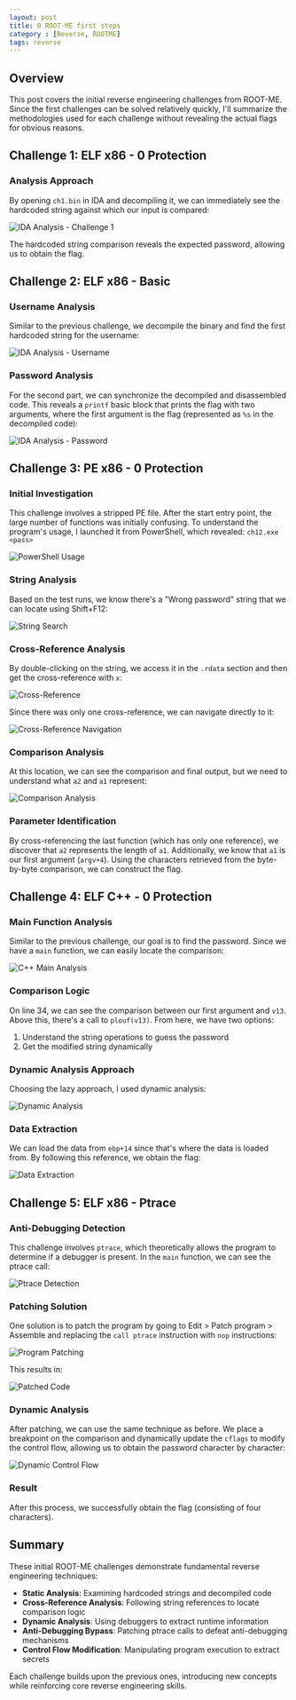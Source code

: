 ```yaml
---
layout: post
title: 0 ROOT-ME first steps
category : [Reverse, ROOTME]
tags: reverse
---
```


## Overview

This post covers the initial reverse engineering challenges from ROOT-ME. Since the first challenges can be solved relatively quickly, I'll summarize the methodologies used for each challenge without revealing the actual flags for obvious reasons.

## Challenge 1: ELF x86 - 0 Protection

### Analysis Approach

By opening `ch1.bin` in IDA and decompiling it, we can immediately see the hardcoded string against which our input is compared:

![IDA Analysis - Challenge 1](/assets/images/rootme/idach1.png)

The hardcoded string comparison reveals the expected password, allowing us to obtain the flag.

## Challenge 2: ELF x86 - Basic

### Username Analysis

Similar to the previous challenge, we decompile the binary and find the first hardcoded string for the username:

![IDA Analysis - Username](/assets/images/rootme/idach2.png)

### Password Analysis

For the second part, we can synchronize the decompiled and disassembled code. This reveals a `printf` basic block that prints the flag with two arguments, where the first argument is the flag (represented as `%s` in the decompiled code):

![IDA Analysis - Password](/assets/images/rootme/idach3.png)

## Challenge 3: PE x86 - 0 Protection

### Initial Investigation

This challenge involves a stripped PE file. After the start entry point, the large number of functions was initially confusing. To understand the program's usage, I launched it from PowerShell, which revealed: `ch12.exe <pass>`

![PowerShell Usage](/assets/images/rootme/idachch4-1.png)

### String Analysis

Based on the test runs, we know there's a "Wrong password" string that we can locate using Shift+F12:

![String Search](/assets/images/rootme/idachch4-2.png)

### Cross-Reference Analysis

By double-clicking on the string, we access it in the `.rdata` section and then get the cross-reference with `x`:

![Cross-Reference](/assets/images/rootme/idachch4-3.png)

Since there was only one cross-reference, we can navigate directly to it:

![Cross-Reference Navigation](/assets/images/rootme/idachch4-4.png)

### Comparison Analysis

At this location, we can see the comparison and final output, but we need to understand what `a2` and `a1` represent:

![Comparison Analysis](/assets/images/rootme/idachch4-5.png)

### Parameter Identification

By cross-referencing the last function (which has only one reference), we discover that `a2` represents the length of `a1`. Additionally, we know that `a1` is our first argument (`argv+4`). Using the characters retrieved from the byte-by-byte comparison, we can construct the flag.

## Challenge 4: ELF C++ - 0 Protection

### Main Function Analysis

Similar to the previous challenge, our goal is to find the password. Since we have a `main` function, we can easily locate the comparison:

![C++ Main Analysis](/assets/images/rootme/idachch5-1.png)

### Comparison Logic

On line 34, we can see the comparison between our first argument and `v13`. Above this, there's a call to `plouf(v13)`. From here, we have two options:
1. Understand the string operations to guess the password
2. Get the modified string dynamically

### Dynamic Analysis Approach

Choosing the lazy approach, I used dynamic analysis:

![Dynamic Analysis](/assets/images/rootme/idachch5-2.png)

### Data Extraction

We can load the data from `ebp+14` since that's where the data is loaded from. By following this reference, we obtain the flag:

![Data Extraction](/assets/images/rootme/idachch5-3.png)

## Challenge 5: ELF x86 - Ptrace

### Anti-Debugging Detection

This challenge involves `ptrace`, which theoretically allows the program to determine if a debugger is present. In the `main` function, we can see the ptrace call:

![Ptrace Detection](/assets/images/rootme/idachch6-1.png)

### Patching Solution

One solution is to patch the program by going to Edit > Patch program > Assemble and replacing the `call ptrace` instruction with `nop` instructions:

![Program Patching](/assets/images/rootme/idachch6-2.png)

This results in:

![Patched Code](/assets/images/rootme/idachch6-3.png)

### Dynamic Analysis

After patching, we can use the same technique as before. We place a breakpoint on the comparison and dynamically update the `cflags` to modify the control flow, allowing us to obtain the password character by character:

![Dynamic Control Flow](/assets/images/rootme/idachch6-4.png)

### Result

After this process, we successfully obtain the flag (consisting of four characters).

## Summary

These initial ROOT-ME challenges demonstrate fundamental reverse engineering techniques:

- **Static Analysis**: Examining hardcoded strings and decompiled code
- **Cross-Reference Analysis**: Following string references to locate comparison logic
- **Dynamic Analysis**: Using debuggers to extract runtime information
- **Anti-Debugging Bypass**: Patching ptrace calls to defeat anti-debugging mechanisms
- **Control Flow Modification**: Manipulating program execution to extract secrets

Each challenge builds upon the previous ones, introducing new concepts while reinforcing core reverse engineering skills.
